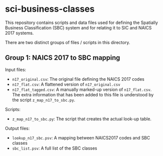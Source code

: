 # sci-business-classes

This repository contains scripts and data files used for defining the 
Spatially Business Classification (SBC) system and for relating it to SIC and
NAICS 2017 systems.

There are two distinct groups of files / scripts in this directory. 

## Group 1: NAICS 2017 to SBC mapping

Input files:
* `n17_original.csv`: The original file defining the NAICS 2017 codes
* `n17_flat.csv`: A flattened version of `n17_original.csv`
* `n17_flat_tagged.csv`: A manually marked-up version of `n17_flat.csv`. The extra information that has been added to this
file is understood by the script `z_map_n17_to_sbc.py`.

Scripts:
* `z_map_n17_to_sbc.py`: The script that creates the actual look-up table.

Output files:
* `lookup_n17_sbc.psv`: A mapping between NAICS2017 codes and SBC classes
* `sbc_list.psv`: A full list of the SBC classes

